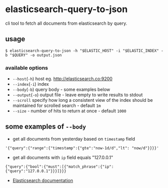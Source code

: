 # elasticsearch-query-to-json

cli tool to fetch all documents from elasticsearch by query. 

## usage
```$sh
$ elasticsearch-query-to-json -h "$ELASTIC_HOST" -i "$ELASTIC_INDEX" -b "$QUERY" -o output.json
```

### available options

* `--host`(`-h`) host eg. http://elasticsearch.co:9200
* `--index`(`-i`) index
* `--body`(`-b`) query body - some examples below
* `--output`(`-o`) output file - leave empty to write results to stdout
* `--scroll` specify how long a consistent view of the index should be maintained for scrolled search - default `1m`
* `--size` - number of hits to return at once - default `1000`

 ## some examples of `--body`
 
 * get all documents from yesterday based on `timestamp` field
 ```
'{"query":{"range":{"timestamp":{"gte":"now-1d/d","lt": "now/d"}}}}'
 ```
 * get all documents with `ip` field equals "127.0.0.1" 
 
 ```
 {"query":{"bool":{"must":[{"match_phrase":{"ip":{"query":"127.0.0.1"}}}]}}}
 ```
 
 
 * [Elasticsearch documentation](https://www.elastic.co/guide/en/elasticsearch/reference/current/_executing_searches.html)